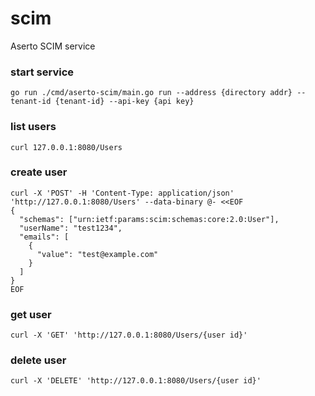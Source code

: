 # scim
Aserto SCIM service

### start service
```
go run ./cmd/aserto-scim/main.go run --address {directory addr} --tenant-id {tenant-id} --api-key {api key}
```

### list users

`curl 127.0.0.1:8080/Users`

### create user
```
curl -X 'POST' -H 'Content-Type: application/json' 'http://127.0.0.1:8080/Users' --data-binary @- <<EOF
{
  "schemas": ["urn:ietf:params:scim:schemas:core:2.0:User"],
  "userName": "test1234",
  "emails": [
    {
	  "value": "test@example.com"
    }
  ]
}
EOF
```

### get user
`curl -X 'GET' 'http://127.0.0.1:8080/Users/{user id}' `

### delete user
`curl -X 'DELETE' 'http://127.0.0.1:8080/Users/{user id}' `